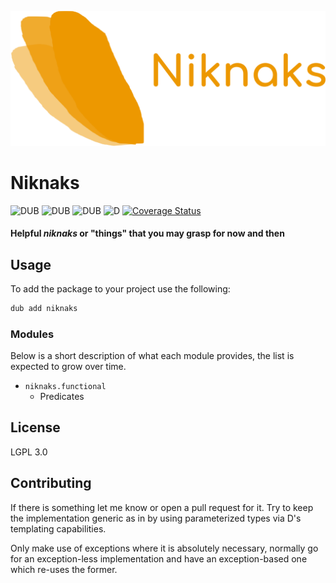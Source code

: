 ![](branding/banner.png)

Niknaks
=======

![DUB](https://img.shields.io/dub/v/niknaks?color=%23c10000ff%20&style=flat-square) ![DUB](https://img.shields.io/dub/dt/niknaks?style=flat-square) ![DUB](https://img.shields.io/dub/l/niknaks?style=flat-square) ![D](https://github.com/deavmi/doap/actions/workflows/d.yml/badge.svg?branch=master) 
[![Coverage Status](https://coveralls.io/repos/github/deavmi/niknaks/badge.svg?branch=master)](https://coveralls.io/github/deavmi/niknaks?branch=master)

#### Helpful _niknaks_ or "things" that you may grasp for now and then

## Usage

To add the package to your project use the following:

```d
dub add niknaks
```

### Modules

Below is a short description of what each module provides, the list
is expected to grow over time.

* `niknaks.functional`
    * Predicates


## License

LGPL 3.0

## Contributing

If there is something let me know or open a pull request for it. Try
to keep the implementation generic as in by using parameterized types
via D's templating capabilities.

Only make use of exceptions where it is absolutely necessary, normally
go for an exception-less implementation and have an exception-based
one which re-uses the former.